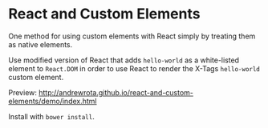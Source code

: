 # React and Custom Elements

One method for using custom elements with React simply by treating them as native elements.

Use modified version of React that adds `hello-world` as a white-listed element to `React.DOM` in order to use React to render the X-Tags `hello-world` custom element.

Preview: http://andrewrota.github.io/react-and-custom-elements/demo/index.html

Install with `bower install`.
